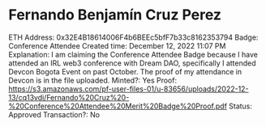 # Fernando Benjamín Cruz Perez

ETH Address: 0x32E4B18614006F4b6BEEc5bfF7b33c8162353794
Badge: Conference Attendee
Created time: December 12, 2022 11:07 PM
Explanation: I am claiming the Conference Attendee Badge because I have attended an IRL web3 conference with Dream DAO, specifically I attended Devcon Bogota Event on past October. The proof of my attendance in Devcon is in the file uploaded.
Minted?: Yes
Proof: https://s3.amazonaws.com/pf-user-files-01/u-83656/uploads/2022-12-13/cq13vdi/Fernando%20Cruz%20-%20Conference%20Attendee%20Merit%20Badge%20Proof.pdf
Status: Approved
Transaction?: No